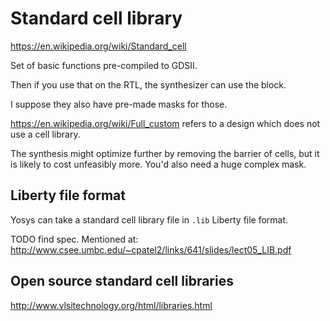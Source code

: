 # Standard cell library

<https://en.wikipedia.org/wiki/Standard_cell>

Set of basic functions pre-compiled to GDSII.

Then if you use that on the RTL, the synthesizer can use the block.

I suppose they also have pre-made masks for those.

<https://en.wikipedia.org/wiki/Full_custom> refers to a design which does not use a cell library.

The synthesis might optimize further by removing the barrier of cells, but it is likely to cost unfeasibly more. You'd also need a huge complex mask.

## Liberty file format

Yosys can take a standard cell library file in `.lib` Liberty file format.

TODO find spec. Mentioned at: http://www.csee.umbc.edu/~cpatel2/links/641/slides/lect05_LIB.pdf

## Open source standard cell libraries

<http://www.vlsitechnology.org/html/libraries.html>
